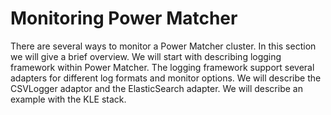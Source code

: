 # Monitoring Power Matcher
There are several ways to monitor a Power Matcher cluster. In this section we will give a brief overview. We will start with describing logging framework within Power Matcher. The logging framework support several adapters for different log formats and monitor options. We will describe the CSVLogger adaptor and the ElasticSearch adapter. We will describe an example with the KLE stack.
